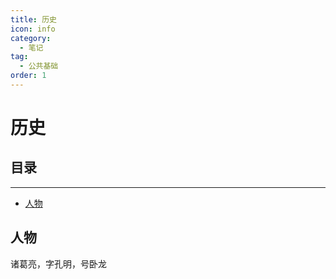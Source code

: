 ```yaml
---
title: 历史
icon: info
category:
  - 笔记
tag:
  - 公共基础
order: 1
---
```



# 历史

## 目录

-----------------

- [人物](#人物)


## 人物

诸葛亮，字孔明，号卧龙
